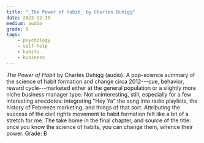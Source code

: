 ```yaml
---
title: "_The Power of Habit_ by Charles Duhigg"
date: 2023-12-15
medium: audio
grade: B
tags:
    - psychology
    - self-help
    - habits
    - business
---
```


_The Power of Habit_ by Charles Duhigg (audio). A pop-science summary of the science of habit formation and change circa 2012---cue, behavior, reward cycle---marketed either at the general population or a slightly more niche business manager type. Not uninteresting, still, especially for a few interesting anecdotes: integrating "Hey Ya" the song into radio playlists, the history of Febreeze marketing, and things of that sort. Attributing the success of the civil rights movement to habit formation felt like a bit of a stretch for me. The take home in the final chapter, and source of the title: once you know the science of habits, you can change them, whence their power. Grade: B

